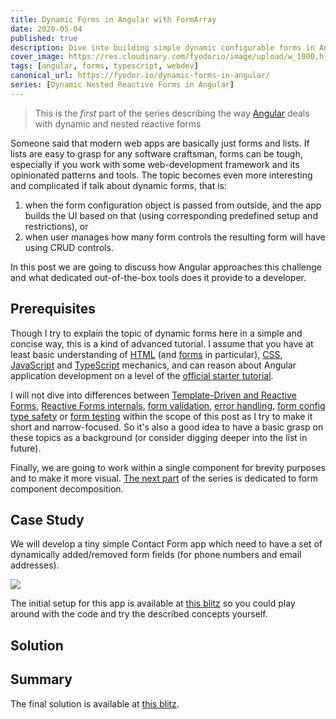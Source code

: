 ```yaml
---
title: Dynamic Forms in Angular with FormArray
date: 2020-05-04
published: true
description: Dive into building simple dynamic configurable forms in Angular using built-in tools
cover_image: https://res.cloudinary.com/fyodorio/image/upload/w_1000,h_420,c_fill,g_auto/v1591322896/IMG_0043_budjqu.jpg
tags: [angular, forms, typescript, webdev]
canonical_url: https://fyodor.io/dynamic-forms-in-angular/
series: [Dynamic Nested Reactive Forms in Angular]
---
```


> This is the *first* part of the series describing the way [Angular](https://angular.io) deals with dynamic and nested reactive forms 

Someone said that modern web apps are basically just forms and lists. If lists are easy to grasp for any software craftsman, forms can be tough, especially if you work with some web-development framework and its opinionated patterns and tools. 
The topic becomes even more interesting and complicated if talk about dynamic forms, that is:

1. when the form configuration object is passed from outside, and the app builds the UI based on that (using corresponding predefined setup and restrictions), or 
1. when user manages how many form controls the resulting form will have using CRUD controls.

In this post we are going to discuss how Angular approaches this challenge and what dedicated out-of-the-box tools does it provide to a developer.

## Prerequisites

Though I try to explain the topic of dynamic forms here in a simple and concise way, this is a kind of advanced tutorial. I assume that you have at least basic understanding of [HTML](https://developer.mozilla.org/en-US/docs/Web/HTML) (and [forms](https://developer.mozilla.org/en-US/docs/Learn/Forms) in particular), [CSS](https://developer.mozilla.org/en-US/docs/Web/CSS), [JavaScript](https://developer.mozilla.org/en-US/docs/Web/JavaScript) and [TypeScript](https://www.typescriptlang.org/docs/home) mechanics, and can reason about Angular application development on a level of the [official starter tutorial](https://angular.io/start).

I will not dive into differences between [Template-Driven and Reactive Forms](https://blog.angular-university.io/introduction-to-angular-2-forms-template-driven-vs-model-driven/), [Reactive Forms internals](https://angular.io/guide/reactive-forms), [form validation](https://angular.io/guide/form-validation), [error handling](https://netbasal.com/make-your-angular-forms-error-messages-magically-appear-1e32350b7fa5), [form config type safety](https://medium.com/@tomastrajan/angular-reactive-sub-forms-type-safe-without-duplication-dbd24225e1e8) or [form testing](https://www.telerik.com/blogs/testing-dynamic-forms-in-angular) within the scope of this post as I try to make it short and narrow-focused. So it's also a good idea to have a basic grasp on these topics as a background (or consider digging deeper into the list in future).

Finally, we are going to work within a single component for brevity purposes and to make it more visual. [The next part](https://fyodor.io/nested-form-components-in-angular/) of the series is dedicated to form component decomposition.

## Case Study

We will develop a tiny simple Contact Form app which need to have a set of dynamically added/removed form fields (for phone numbers and email addresses).

![](https://res.cloudinary.com/fyodorio/image/upload/v1593746506/contact-form_hc6wjl.gif)

The initial setup for this app is available at [this blitz](https://stackblitz.com/edit/dynamic-angular-form-part-1-blank?file=src%2Fapp%2Fapp.component.html) so you could play around with the code and try the described concepts yourself.

## Solution

## Summary

The final solution is available at [this blitz](https://stackblitz.com/edit/dynamic-angular-form-part-1-final?file=src%2Fapp%2Fapp.component.html).
